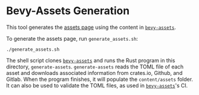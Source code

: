 # Bevy-Assets Generation

This tool generates the [assets page] using the content in [`bevy-assets`].

[assets page]: https://bevyengine.org/assets/
[`bevy-assets`]: https://github.com/bevyengine/bevy-assets

To generate the assets page, run `generate_assets.sh`:

```shell
./generate_assets.sh
```

The shell script clones [`bevy-assets`] and runs the Rust program in this directory, `generate-assets`. `generate-assets` reads the TOML file of each asset and downloads associated information from crates.io, Github, and Gitlab. When the program finishes, it will populate the `content/assets` folder. It can also be used to validate the TOML files, as used in [`bevy-assets`]'s CI.
